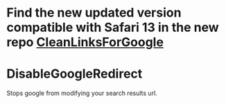 Find the new updated version compatible with Safari 13 in the new repo [CleanLinksForGoogle](https://github.com/umetzu/CleanLinksForGoogle)
=====================

DisableGoogleRedirect
=====================

Stops google from modifying your search results url.
